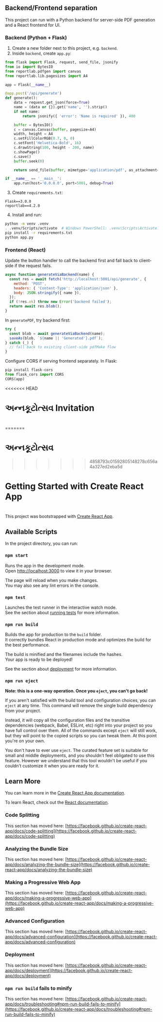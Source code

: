 ## Backend/Frontend separation

This project can run with a Python backend for server-side PDF generation and a React frontend for UI.

### Backend (Python + Flask)

1. Create a new folder next to this project, e.g. `backend`.
2. Inside `backend`, create `app.py`:

```python
from flask import Flask, request, send_file, jsonify
from io import BytesIO
from reportlab.pdfgen import canvas
from reportlab.lib.pagesizes import A4

app = Flask(__name__)

@app.post('/api/generate')
def generate():
    data = request.get_json(force=True)
    name = (data or {}).get('name', '').strip()
    if not name:
        return jsonify({ 'error': 'Name is required' }), 400

    buffer = BytesIO()
    c = canvas.Canvas(buffer, pagesize=A4)
    width, height = A4
    c.setFillColorRGB(0.7, 0, 0)
    c.setFont('Helvetica-Bold', 16)
    c.drawString(100, height - 200, name)
    c.showPage()
    c.save()
    buffer.seek(0)

    return send_file(buffer, mimetype='application/pdf', as_attachment=True, download_name=f"{name or 'Generated'}.pdf")

if __name__ == '__main__':
    app.run(host='0.0.0.0', port=5001, debug=True)
```

3. Create `requirements.txt`:

```
Flask==3.0.0
reportlab==4.2.0
```

4. Install and run:

```bash
python -m venv .venv
. .venv/Scripts/activate  # Windows PowerShell: .venv\Scripts\Activate.ps1
pip install -r requirements.txt
python app.py
```

### Frontend (React)

Update the button handler to call the backend first and fall back to client-side if the request fails.

```js
async function generateViaBackend(name) {
  const res = await fetch('http://localhost:5001/api/generate', {
    method: 'POST',
    headers: { 'Content-Type': 'application/json' },
    body: JSON.stringify({ name }),
  });
  if (!res.ok) throw new Error('backend failed');
  return await res.blob();
}
```

In `generatePDF`, try backend first:

```js
try {
  const blob = await generateViaBackend(name);
  saveAs(blob, `${name || 'Generated'}.pdf`);
} catch (_) {
  // fall back to existing client-side pdfMake flow
}
```

Configure CORS if serving frontend separately. In Flask:

```python
pip install flask-cors
from flask_cors import CORS
CORS(app)
```

<<<<<<< HEAD
# અન્નકૂટોત્સવ Invitation
#
=======
# અન્નકૂટોત્સવ 
>>>>>>> 4858793c01592805148278c656a4a327ed2eba5d
# Getting Started with Create React App
#
This project was bootstrapped with [Create React App](https://github.com/facebook/create-react-app).

## Available Scripts

In the project directory, you can run:

### `npm start`

Runs the app in the development mode.\
Open [http://localhost:3000](http://localhost:3000) to view it in your browser.

The page will reload when you make changes.\
You may also see any lint errors in the console.

### `npm test`

Launches the test runner in the interactive watch mode.\
See the section about [running tests](https://facebook.github.io/create-react-app/docs/running-tests) for more information.

### `npm run build`

Builds the app for production to the `build` folder.\
It correctly bundles React in production mode and optimizes the build for the best performance.

The build is minified and the filenames include the hashes.\
Your app is ready to be deployed!

See the section about [deployment](https://facebook.github.io/create-react-app/docs/deployment) for more information.

### `npm run eject`

**Note: this is a one-way operation. Once you `eject`, you can't go back!**

If you aren't satisfied with the build tool and configuration choices, you can `eject` at any time. This command will remove the single build dependency from your project.

Instead, it will copy all the configuration files and the transitive dependencies (webpack, Babel, ESLint, etc) right into your project so you have full control over them. All of the commands except `eject` will still work, but they will point to the copied scripts so you can tweak them. At this point you're on your own.

You don't have to ever use `eject`. The curated feature set is suitable for small and middle deployments, and you shouldn't feel obligated to use this feature. However we understand that this tool wouldn't be useful if you couldn't customize it when you are ready for it.

## Learn More

You can learn more in the [Create React App documentation](https://facebook.github.io/create-react-app/docs/getting-started).

To learn React, check out the [React documentation](https://reactjs.org/).

### Code Splitting

This section has moved here: [https://facebook.github.io/create-react-app/docs/code-splitting](https://facebook.github.io/create-react-app/docs/code-splitting)

### Analyzing the Bundle Size

This section has moved here: [https://facebook.github.io/create-react-app/docs/analyzing-the-bundle-size](https://facebook.github.io/create-react-app/docs/analyzing-the-bundle-size)

### Making a Progressive Web App

This section has moved here: [https://facebook.github.io/create-react-app/docs/making-a-progressive-web-app](https://facebook.github.io/create-react-app/docs/making-a-progressive-web-app)

### Advanced Configuration

This section has moved here: [https://facebook.github.io/create-react-app/docs/advanced-configuration](https://facebook.github.io/create-react-app/docs/advanced-configuration)

### Deployment

This section has moved here: [https://facebook.github.io/create-react-app/docs/deployment](https://facebook.github.io/create-react-app/docs/deployment)

### `npm run build` fails to minify

This section has moved here: [https://facebook.github.io/create-react-app/docs/troubleshooting#npm-run-build-fails-to-minify](https://facebook.github.io/create-react-app/docs/troubleshooting#npm-run-build-fails-to-minify)
